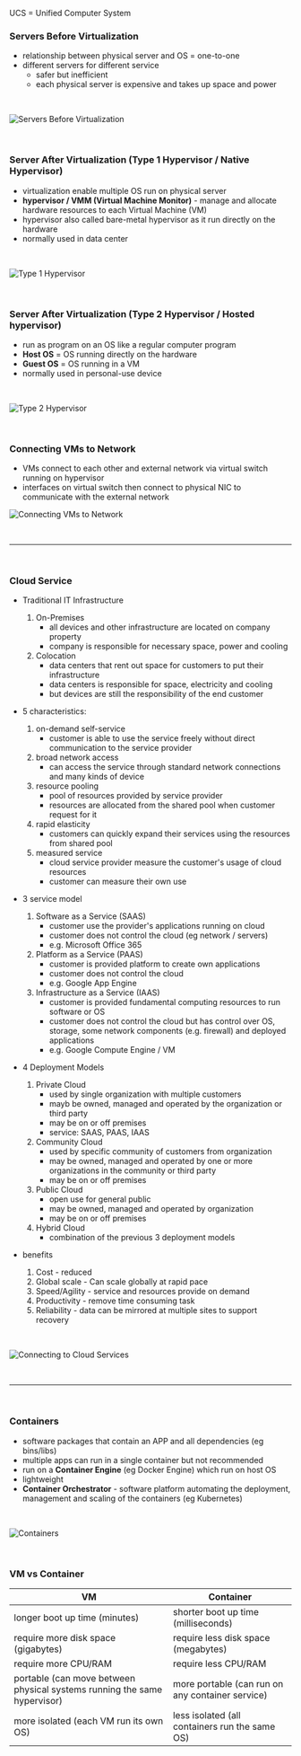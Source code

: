 UCS = Unified Computer System

### Servers Before Virtualization
- relationship between physical server and OS = one-to-one
- different servers for different service
    - safer but inefficient
    - each physical server is expensive and takes up space and power

<br>

![Servers Before Virtualization](Image/image-48.png)

<br>

### Server After Virtualization (Type 1 Hypervisor / Native Hypervisor)
- virtualization enable multiple OS run on physical server
- **hypervisor / VMM (Virtual Machine Monitor)** - manage and allocate hardware resources to each Virtual Machine (VM)
- hypervisor also called bare-metal hypervisor as it run directly on the hardware
- normally used in data center

<br>

![Type 1 Hypervisor](Image/image-49.png)

<br>

### Server After Virtualization (Type 2 Hypervisor / Hosted hypervisor)
- run as program on an OS like a regular computer program
- **Host OS** = OS running directly on the hardware
- **Guest OS** = OS running in a VM
- normally used in personal-use device

<br>

![Type 2 Hypervisor](Image/image-50.png)

<br>

### Connecting VMs to Network
- VMs connect to each other and external network via virtual switch running on hypervisor
- interfaces on virtual switch then connect to physical NIC to communicate with the external network

![Connecting VMs to Network](Image/image-51.png)

<br>
<hr>
<br>

### Cloud Service
- Traditional IT Infrastructure
    1. On-Premises
        - all devices and other infrastructure are located on company property
        - company is responsible for necessary space, power and cooling
    2. Colocation
        - data centers that rent out space for customers to put their infrastructure
        - data centers is responsible for space, electricity and cooling
        - but devices are still the responsibility of the end customer

- 5 characteristics:
    1. on-demand self-service
        - customer is able to use the service freely without direct communication to the service provider
    2. broad network access
        - can access the service through standard network connections and many kinds of device
    3. resource pooling
        - pool of resources provided by service provider
        - resources are allocated from the shared pool when customer request for it
    4. rapid elasticity
        - customers can quickly expand their services using the resources from shared pool
    5. measured service
        - cloud service provider measure the customer's usage of cloud resources
        - customer can measure their own use

- 3 service model
    1. Software as a Service (SAAS)
        - customer use the provider's applications running on cloud
        - customer does not control the cloud (eg network / servers)
        - e.g. Microsoft Office 365
    2. Platform as a Service (PAAS)
        - customer is provided platform to create own applications 
        - customer does not control the cloud
        - e.g. Google App Engine
    3. Infrastructure as a Service (IAAS)
        - customer is provided fundamental computing resources to run software or OS
        - customer does not control the cloud but has control over OS, storage, some network components (e.g. firewall) and deployed applications
        - e.g. Google Compute Engine / VM

- 4 Deployment Models
    1. Private Cloud    
        - used by single organization with multiple customers
        - mayb be owned, managed and operated by the organization or third party
        - may be on or off premises
        - service: SAAS, PAAS, IAAS
    2. Community Cloud
        - used by specific community of customers from organization 
        - may be owned, managed and operated by one or more organizations in the community or third party
        - may be on or off premises
    3. Public Cloud
        - open use for general public
        - may be owned, managed and operated by organization
        - may be on or off premises
    3. Hybrid Cloud
        - combination of the previous 3 deployment models

- benefits
    1. Cost - reduced
    2. Global scale - Can scale globally at rapid pace
    3. Speed/Agility - service and resources provide on demand
    4. Productivity - remove time consuming task
    5. Reliability - data can be mirrored at multiple sites to support recovery

<br>

![Connecting to Cloud Services](Image/image-52.png)

<br>
<hr>
<br>

### Containers
- software packages that contain an APP and all dependencies (eg bins/libs)
- multiple apps can run in a single container but not recommended
- run on a **Container Engine** (eg Docker Engine) which run on host OS
- lightweight
- **Container Orchestrator** - software platform automating the deployment, management and scaling of the containers (eg Kubernetes)

<br>

![Containers](Image/image-53.png)

<br>

### VM vs Container

| VM | Container |
| --- | --- |
| longer boot up time (minutes) | shorter boot up time (milliseconds) |
| require more disk space (gigabytes) | require less disk space (megabytes) |
| require more CPU/RAM | require less CPU/RAM |
| portable (can move between physical systems running the same  hypervisor) | more portable (can run on any container service) |
| more isolated (each VM run its own OS) | less isolated  (all containers run the same OS) | 